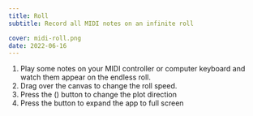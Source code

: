 ```yaml
---
title: Roll
subtitle: Record all MIDI notes on an infinite roll

cover: midi-roll.png
date: 2022-06-16
---
```


<script setup>
import midiRoll from './roll.vue'
</script>

<client-only >

  <midi-roll />
  <midi-panel style="margin-top: 2em;" />
</client-only>


1. Play some notes on your MIDI controller or computer keyboard and watch them appear on the endless roll.
2. Drag over the canvas to change the roll speed.
3. Press the <la-arrow-up /> (<la-arrow-left />) button to change the plot direction
4. Press the <la-expand /> button to expand the app to full screen